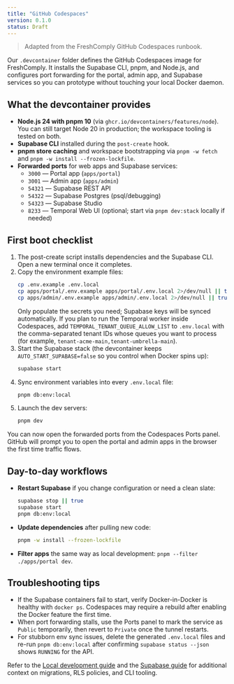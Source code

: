```yaml
---
title: "GitHub Codespaces"
version: 0.1.0
status: Draft
---
```










> Adapted from the FreshComply GitHub Codespaces runbook.

Our `.devcontainer` folder defines the GitHub Codespaces image for FreshComply. It installs the Supabase CLI, pnpm, and Node.js, and configures port forwarding for the portal, admin app, and Supabase services so you can prototype without touching your local Docker daemon.

## What the devcontainer provides

- **Node.js 24 with pnpm 10** (via `ghcr.io/devcontainers/features/node`). You can still target Node 20 in production; the workspace tooling is tested on both.
- **Supabase CLI** installed during the `post-create` hook.
- **pnpm store caching** and workspace bootstrapping via `pnpm -w fetch` and `pnpm -w install --frozen-lockfile`.
- **Forwarded ports** for web apps and Supabase services:
  - `3000` — Portal app (`apps/portal`)
  - `3001` — Admin app (`apps/admin`)
  - `54321` — Supabase REST API
  - `54322` — Supabase Postgres (psql/debugging)
  - `54323` — Supabase Studio
  - `8233` — Temporal Web UI (optional; start via `pnpm dev:stack` locally if needed)

## First boot checklist

1. The post-create script installs dependencies and the Supabase CLI. Open a new terminal once it completes.
2. Copy the environment example files:
   ```bash
   cp .env.example .env.local
   cp apps/portal/.env.example apps/portal/.env.local 2>/dev/null || true
   cp apps/admin/.env.example apps/admin/.env.local 2>/dev/null || true
   ```
   Only populate the secrets you need; Supabase keys will be synced automatically.
   If you plan to run the Temporal worker inside Codespaces, add `TEMPORAL_TENANT_QUEUE_ALLOW_LIST` to `.env.local` with the comma-separated tenant IDs whose queues you want to process (for example, `tenant-acme-main,tenant-umbrella-main`).
3. Start the Supabase stack (the devcontainer keeps `AUTO_START_SUPABASE=false` so you control when Docker spins up):
   ```bash
   supabase start
   ```
4. Sync environment variables into every `.env.local` file:
   ```bash
   pnpm db:env:local
   ```
5. Launch the dev servers:
   ```bash
   pnpm dev
   ```

You can now open the forwarded ports from the Codespaces Ports panel. GitHub will prompt you to open the portal and admin apps in the browser the first time traffic flows.

## Day-to-day workflows

- **Restart Supabase** if you change configuration or need a clean slate:
  ```bash
  supabase stop || true
  supabase start
  pnpm db:env:local
  ```
- **Update dependencies** after pulling new code:
  ```bash
  pnpm -w install --frozen-lockfile
  ```
- **Filter apps** the same way as local development: `pnpm --filter ./apps/portal dev`.

## Troubleshooting tips

- If the Supabase containers fail to start, verify Docker-in-Docker is healthy with `docker ps`. Codespaces may require a rebuild after enabling the Docker feature the first time.
- When port forwarding stalls, use the Ports panel to mark the service as `Public` temporarily, then revert to `Private` once the tunnel restarts.
- For stubborn env sync issues, delete the generated `.env.local` files and re-run `pnpm db:env:local` after confirming `supabase status --json` shows `RUNNING` for the API.

Refer to the [Local development guide](./local-development.v0.1.0.md) and the [Supabase guide](../guides/supabase.v0.1.0.md) for additional context on migrations, RLS policies, and CLI tooling.
